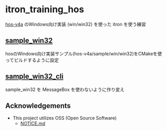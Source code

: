 # itron_training_hos

[hos-v4a](https://github.com/ryuz/hos-v4a) のWindows向け実装 (win/win32) を使った itron を使う練習

## [sample_win32](./sample_win32)

hosのWindows向け実装サンプル(hos-v4a/sample/win/win32)をCMakeを使ってビルドするように設定

## [sample_win32_cli](./sample_win32_cli)

sample_win32 を MessageBox を使わないように作り変え

## Acknowledgements
- This project utilizes OSS (Open Source Software)
    - [NOTICE.md](NOTICE.md)
